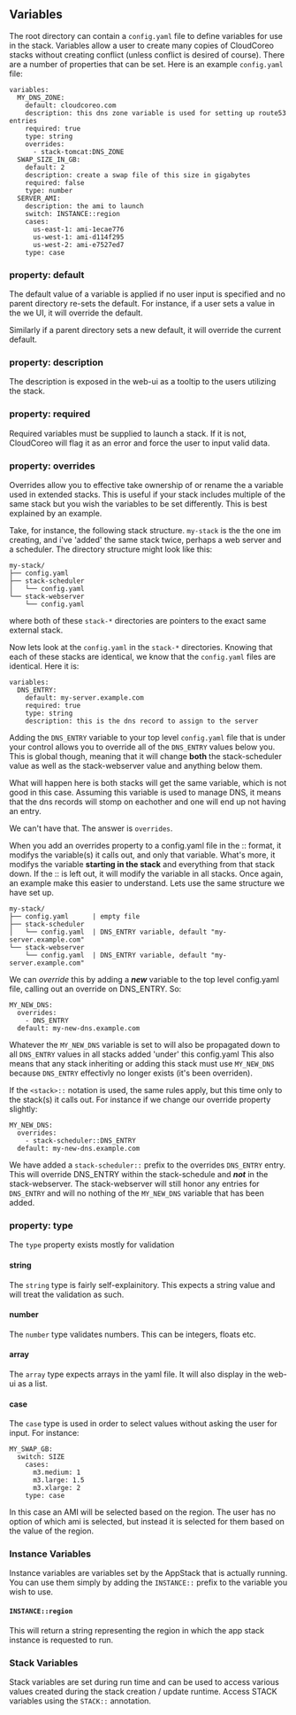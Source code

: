 ## Variables

The root directory can contain a `config.yaml` file to define variables for use in the stack. Variables allow a user to create many copies of CloudCoreo stacks without creating conflict (unless conflict is desired of course). There are a number of properties that can be set. Here is an example `config.yaml` file:
```
variables:
  MY_DNS_ZONE:
    default: cloudcoreo.com
    description: this dns zone variable is used for setting up route53 entries
    required: true
    type: string
    overrides:
      - stack-tomcat:DNS_ZONE
  SWAP_SIZE_IN_GB:
    default: 2
    description: create a swap file of this size in gigabytes
    required: false
    type: number
  SERVER_AMI:
    description: the ami to launch
    switch: INSTANCE::region
    cases:
      us-east-1: ami-1ecae776
      us-west-1: ami-d114f295
      us-west-2: ami-e7527ed7
    type: case
```
### property: default
The default value of a variable is applied if no user input is specified and no parent directory re-sets the default. For instance, if a user sets a value in the we UI, it will override the default.

Similarly if a parent directory sets a new default, it will override the current default.
### property: description
The description is exposed in the web-ui as a tooltip to the users utilizing the stack.
### property: required
Required variables must be supplied to launch a stack. If it is not, CloudCoreo will flag it as an error and force the user to input valid data.
### property: overrides
Overrides allow you to effective take ownership of or rename the a variable used in extended stacks. This is useful if your stack includes multiple of the same stack but you wish the variables to be set differently. This is best explained by an example.

Take, for instance, the following stack structure. `my-stack` is the the one im creating, and i've 'added' the same stack twice, perhaps a web server and a scheduler. The directory structure might look like this:
```
my-stack/
├── config.yaml
├── stack-scheduler
│   └── config.yaml
└── stack-webserver
    └── config.yaml
```
where both of these `stack-*` directories are pointers to the exact same external stack.

Now lets look at the `config.yaml` in the `stack-*` directories. Knowing that each of these stacks are identical, we know that the `config.yaml` files are identical. Here it is:
```
variables:
  DNS_ENTRY:
    default: my-server.example.com
    required: true
    type: string
    description: this is the dns record to assign to the server
```

Adding the `DNS_ENTRY` variable to your top level `config.yaml` file that is under your control allows you to override all of the `DNS_ENTRY` values below you. This is global though, meaning that it will change **both** the stack-scheduler value as well as the stack-webserver value and anything below them.

What will happen here is both stacks will get the same variable, which is not good in this case. Assuming this variable is used to manage DNS, it means that the dns records will stomp on eachother and one will end up not having an entry. 

We can't have that. The answer is `overrides`.

When you add an overrides property to a config.yaml file in the <stack>::<name> format, it modifys the variable(s) it calls out, and only that variable. What's more, it modifys the variable **starting in the stack** and everything from that stack down. If the <stack>:: is left out, it will modify the variable in all stacks. Once again, an example make this easier to understand. Lets use the same structure we have set up.
```
my-stack/
├── config.yaml      | empty file
├── stack-scheduler
│   └── config.yaml  | DNS_ENTRY variable, default "my-server.example.com"
└── stack-webserver 
    └── config.yaml  | DNS_ENTRY variable, default "my-server.example.com"
```
We can *override* this by adding a ***new*** variable to the top level config.yaml file, calling out an override on DNS_ENTRY. So:
```
MY_NEW_DNS:
  overrides:
    - DNS_ENTRY
  default: my-new-dns.example.com
```
Whatever the `MY_NEW_DNS` variable is set to will also be propagated down to all `DNS_ENTRY` values in all stacks added 'under' this config.yaml This also means that any stack inheriting or adding this stack must use `MY_NEW_DNS` because `DNS_ENTRY` effectivly no longer exists (it's been overriden).

If the `<stack>::` notation is used, the same rules apply, but this time only to the stack(s) it calls out. For instance if we change our override property slightly:
```
MY_NEW_DNS:
  overrides:
    - stack-scheduler::DNS_ENTRY
  default: my-new-dns.example.com
```
We have added a `stack-scheduler::` prefix to the overrides `DNS_ENTRY` entry. This will override DNS_ENTRY within the stack-schedule and ***not*** in the stack-webserver. The stack-webserver will still honor any entries for `DNS_ENTRY` and will no nothing of the `MY_NEW_DNS` variable that has been added.

### property: type
The `type` property exists mostly for validation
#### string
The `string` type is fairly self-explainitory. This expects a string value and will treat the validation as such.
#### number
The `number` type validates numbers. This can be integers, floats etc.
#### array
The `array` type expects arrays in the yaml file. It will also display in the web-ui as a list.
#### case
The `case` type is used in order to select values without asking the user for input. For instance:
```
MY_SWAP_GB:
  switch: SIZE
    cases:
      m3.medium: 1
      m3.large: 1.5
      m3.xlarge: 2
    type: case
```
In this case an AMI will be selected based on the region. The user has no option of which ami is selected, but instead it is selected for them based on the value of the region.

### Instance Variables
Instance variables are variables set by the AppStack that is actually running. You can use them simply by adding the `INSTANCE::` prefix to the variable you wish to use.
#### `INSTANCE::region`
This will return a string representing the region in which the app stack instance is requested to run.

### Stack Variables
Stack variables are set during run time and can be used to access various values created during the stack creation / update runtime. Access STACK variables using the `STACK::` annotation.
